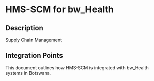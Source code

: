 # HMS-SCM for bw_Health

## Description

Supply Chain Management

## Integration Points

This document outlines how HMS-SCM is integrated with bw_Health systems in Botswana.
